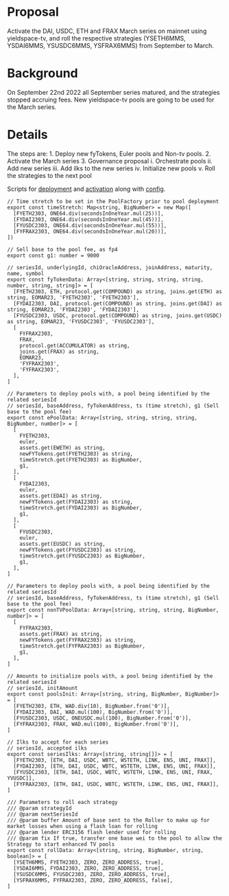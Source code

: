 # Proposal
Activate the DAI, USDC, ETH and FRAX March series on mainnet using yieldspace-tv, and roll the respective strategies (YSETH6MMS, YSDAI6MMS, YSUSDC6MMS, YSFRAX6MMS) from September to March.

# Background 
On September 22nd 2022 all September series matured, and the strategies stopped accruing fees. New yieldspace-tv pools are going to be used for the March series.

# Details
The steps are: 
    1. Deploy new fyTokens, Euler pools and Non-tv pools.
    2. Activate the March series
    3. Governance proposal
          i. Orchestrate pools
         ii. Add new series
        iii. Add ilks to the new series
         iv. Initialize new pools
          v. Roll the strategies to the next pool

Scripts for [deployment](https://github.com/yieldprotocol/environments-v2/blob/main/scripts/governance/add/addSeries/addMarSeries/deployMarSeries.mainnet.sh) and [activation](https://github.com/yieldprotocol/environments-v2/blob/main/scripts/governance/add/addSeries/addMarSeries/activateMarSeries.mainnet.sh) along with [config](https://github.com/yieldprotocol/environments-v2/blob/main/scripts/governance/add/addSeries/addMarSeries/addMarSeries.mainnet.config.ts).

```
// Time stretch to be set in the PoolFactory prior to pool deployment
export const timeStretch: Map<string, BigNumber> = new Map([
  [FYETH2303, ONE64.div(secondsInOneYear.mul(25))],
  [FYDAI2303, ONE64.div(secondsInOneYear.mul(45))],
  [FYUSDC2303, ONE64.div(secondsInOneYear.mul(55))],
  [FYFRAX2303, ONE64.div(secondsInOneYear.mul(20))],
])

// Sell base to the pool fee, as fp4
export const g1: number = 9000

// seriesId, underlyingId, chiOracleAddress, joinAddress, maturity, name, symbol
export const fyTokenData: Array<[string, string, string, string, number, string, string]> = [
  [FYETH2303, ETH, protocol.get(COMPOUND) as string, joins.get(ETH) as string, EOMAR23, 'FYETH2303', 'FYETH2303'],
  [FYDAI2303, DAI, protocol.get(COMPOUND) as string, joins.get(DAI) as string, EOMAR23, 'FYDAI2303', 'FYDAI2303'],
  [FYUSDC2303, USDC, protocol.get(COMPOUND) as string, joins.get(USDC) as string, EOMAR23, 'FYUSDC2303', 'FYUSDC2303'],
  [
    FYFRAX2303,
    FRAX,
    protocol.get(ACCUMULATOR) as string,
    joins.get(FRAX) as string,
    EOMAR23,
    'FYFRAX2303',
    'FYFRAX2303',
  ],
]

// Parameters to deploy pools with, a pool being identified by the related seriesId
// seriesId, baseAddress, fyTokenAddress, ts (time stretch), g1 (Sell base to the pool fee)
export const ePoolData: Array<[string, string, string, string, BigNumber, number]> = [
  [
    FYETH2303,
    euler,
    assets.get(EWETH) as string,
    newFYTokens.get(FYETH2303) as string,
    timeStretch.get(FYETH2303) as BigNumber,
    g1,
  ],
  [
    FYDAI2303,
    euler,
    assets.get(EDAI) as string,
    newFYTokens.get(FYDAI2303) as string,
    timeStretch.get(FYDAI2303) as BigNumber,
    g1,
  ],
  [
    FYUSDC2303,
    euler,
    assets.get(EUSDC) as string,
    newFYTokens.get(FYUSDC2303) as string,
    timeStretch.get(FYUSDC2303) as BigNumber,
    g1,
  ],
]

// Parameters to deploy pools with, a pool being identified by the related seriesId
// seriesId, baseAddress, fyTokenAddress, ts (time stretch), g1 (Sell base to the pool fee)
export const nonTVPoolData: Array<[string, string, string, BigNumber, number]> = [
  [
    FYFRAX2303,
    assets.get(FRAX) as string,
    newFYTokens.get(FYFRAX2303) as string,
    timeStretch.get(FYFRAX2303) as BigNumber,
    g1,
  ],
]

// Amounts to initialize pools with, a pool being identified by the related seriesId
// seriesId, initAmount
export const poolsInit: Array<[string, string, BigNumber, BigNumber]> = [
  [FYETH2303, ETH, WAD.div(10), BigNumber.from('0')],
  [FYDAI2303, DAI, WAD.mul(100), BigNumber.from('0')],
  [FYUSDC2303, USDC, ONEUSDC.mul(100), BigNumber.from('0')],
  [FYFRAX2303, FRAX, WAD.mul(100), BigNumber.from('0')],
]

// Ilks to accept for each series
// seriesId, accepted ilks
export const seriesIlks: Array<[string, string[]]> = [
  [FYETH2303, [ETH, DAI, USDC, WBTC, WSTETH, LINK, ENS, UNI, FRAX]],
  [FYDAI2303, [ETH, DAI, USDC, WBTC, WSTETH, LINK, ENS, UNI, FRAX]],
  [FYUSDC2303, [ETH, DAI, USDC, WBTC, WSTETH, LINK, ENS, UNI, FRAX, YVUSDC]],
  [FYFRAX2303, [ETH, DAI, USDC, WBTC, WSTETH, LINK, ENS, UNI, FRAX]],
]

/// Parameters to roll each strategy
/// @param strategyId
/// @param nextSeriesId
/// @param buffer Amount of base sent to the Roller to make up for market losses when using a flash loan for rolling
/// @param lender ERC3156 flash lender used for rolling
/// @param fix If true, transfer one base wei to the pool to allow the Strategy to start enhanced TV pools
export const rollData: Array<[string, string, BigNumber, string, boolean]> = [
  [YSETH6MMS, FYETH2303, ZERO, ZERO_ADDRESS, true],
  [YSDAI6MMS, FYDAI2303, ZERO, ZERO_ADDRESS, true],
  [YSUSDC6MMS, FYUSDC2303, ZERO, ZERO_ADDRESS, true],
  [YSFRAX6MMS, FYFRAX2303, ZERO, ZERO_ADDRESS, false],
]
```